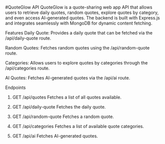 #QuoteGlow API
QuoteGlow is a quote-sharing web app API that allows users to retrieve daily quotes, random quotes, explore quotes by category, and even access AI-generated quotes. The backend is built with Express.js and integrates seamlessly with MongoDB for dynamic content fetching.

Features
Daily Quote: Provides a daily quote that can be fetched via the /api/daily-quote route.

Random Quotes: Fetches random quotes using the /api/random-quote route.

Categories: Allows users to explore quotes by categories through the /api/categories route.

AI Quotes: Fetches AI-generated quotes via the /api/ai route.

Endpoints
1. GET /api/quotes
Fetches a list of all quotes available.

2. GET /api/daily-quote
Fetches the daily quote.

3. GET /api/random-quote
Fetches a random quote.

4. GET /api/categories
Fetches a list of available quote categories.

5. GET /api/ai
Fetches AI-generated quotes.
